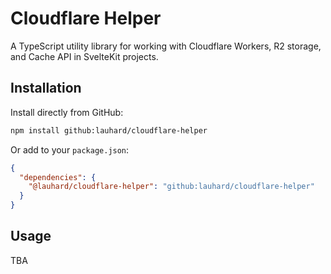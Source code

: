 # Cloudflare Helper

A TypeScript utility library for working with Cloudflare Workers, R2 storage, and Cache API in SvelteKit projects.

## Installation

Install directly from GitHub:

```bash
npm install github:lauhard/cloudflare-helper
```

Or add to your `package.json`:

```json
{
  "dependencies": {
    "@lauhard/cloudflare-helper": "github:lauhard/cloudflare-helper"
  }
}
```

## Usage
TBA